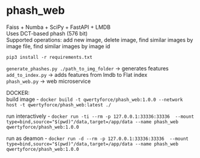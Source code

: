 # phash_web
Faiss + Numba + SciPy + FastAPI + LMDB <br>
Uses DCT-based phash (576 bit) <br>
Supported operations: add new image, delete image, find similar images by image file, find similar images by image id

```pip3 install -r requirements.txt```

```generate_phashes.py ./path_to_img_folder``` -> generates features  
```add_to_index.py``` -> adds features from lmdb to Flat index  
```phash_web.py``` -> web microservice  

DOCKER:  
build image - ```docker build -t qwertyforce/phash_web:1.0.0 --network host -t qwertyforce/phash_web:latest ./```  
  
run interactively - ```docker run -ti --rm -p 127.0.0.1:33336:33336  --mount type=bind,source="$(pwd)"/data,target=/app/data --name phash_web qwertyforce/phash_web:1.0.0```  
  
run as deamon - ```docker run -d --rm -p 127.0.0.1:33336:33336  --mount type=bind,source="$(pwd)"/data,target=/app/data --name phash_web qwertyforce/phash_web:1.0.0 ```  


